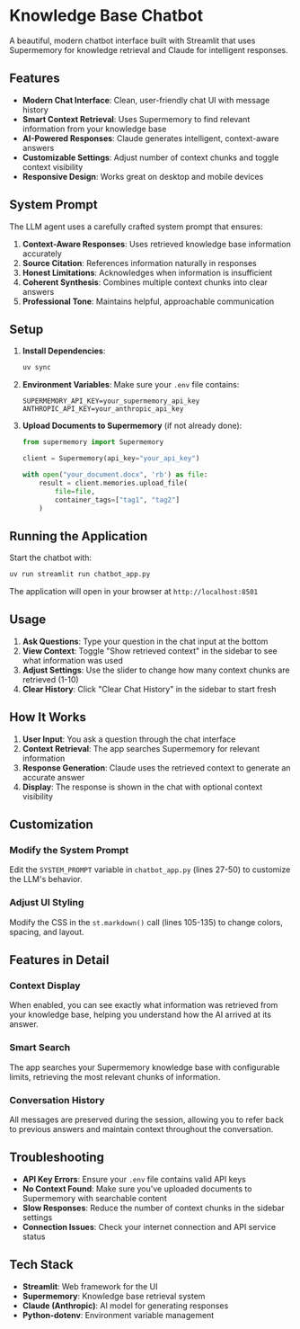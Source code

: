 # Knowledge Base Chatbot

A beautiful, modern chatbot interface built with Streamlit that uses Supermemory for knowledge retrieval and Claude for intelligent responses.

## Features

- **Modern Chat Interface**: Clean, user-friendly chat UI with message history
- **Smart Context Retrieval**: Uses Supermemory to find relevant information from your knowledge base
- **AI-Powered Responses**: Claude generates intelligent, context-aware answers
- **Customizable Settings**: Adjust number of context chunks and toggle context visibility
- **Responsive Design**: Works great on desktop and mobile devices

## System Prompt

The LLM agent uses a carefully crafted system prompt that ensures:

1. **Context-Aware Responses**: Uses retrieved knowledge base information accurately
2. **Source Citation**: References information naturally in responses
3. **Honest Limitations**: Acknowledges when information is insufficient
4. **Coherent Synthesis**: Combines multiple context chunks into clear answers
5. **Professional Tone**: Maintains helpful, approachable communication

## Setup

1. **Install Dependencies**:
   ```bash
   uv sync
   ```

2. **Environment Variables**:
   Make sure your `.env` file contains:
   ```
   SUPERMEMORY_API_KEY=your_supermemory_api_key
   ANTHROPIC_API_KEY=your_anthropic_api_key
   ```

3. **Upload Documents to Supermemory** (if not already done):
   ```python
   from supermemory import Supermemory

   client = Supermemory(api_key="your_api_key")

   with open("your_document.docx", 'rb') as file:
       result = client.memories.upload_file(
           file=file,
           container_tags=["tag1", "tag2"]
       )
   ```

## Running the Application

Start the chatbot with:

```bash
uv run streamlit run chatbot_app.py
```

The application will open in your browser at `http://localhost:8501`

## Usage

1. **Ask Questions**: Type your question in the chat input at the bottom
2. **View Context**: Toggle "Show retrieved context" in the sidebar to see what information was used
3. **Adjust Settings**: Use the slider to change how many context chunks are retrieved (1-10)
4. **Clear History**: Click "Clear Chat History" in the sidebar to start fresh

## How It Works

1. **User Input**: You ask a question through the chat interface
2. **Context Retrieval**: The app searches Supermemory for relevant information
3. **Response Generation**: Claude uses the retrieved context to generate an accurate answer
4. **Display**: The response is shown in the chat with optional context visibility

## Customization

### Modify the System Prompt

Edit the `SYSTEM_PROMPT` variable in `chatbot_app.py` (lines 27-50) to customize the LLM's behavior.

### Adjust UI Styling

Modify the CSS in the `st.markdown()` call (lines 105-135) to change colors, spacing, and layout.

## Features in Detail

### Context Display
When enabled, you can see exactly what information was retrieved from your knowledge base, helping you understand how the AI arrived at its answer.

### Smart Search
The app searches your Supermemory knowledge base with configurable limits, retrieving the most relevant chunks of information.

### Conversation History
All messages are preserved during the session, allowing you to refer back to previous answers and maintain context throughout the conversation.

## Troubleshooting

- **API Key Errors**: Ensure your `.env` file contains valid API keys
- **No Context Found**: Make sure you've uploaded documents to Supermemory with searchable content
- **Slow Responses**: Reduce the number of context chunks in the sidebar settings
- **Connection Issues**: Check your internet connection and API service status

## Tech Stack

- **Streamlit**: Web framework for the UI
- **Supermemory**: Knowledge base retrieval system
- **Claude (Anthropic)**: AI model for generating responses
- **Python-dotenv**: Environment variable management
